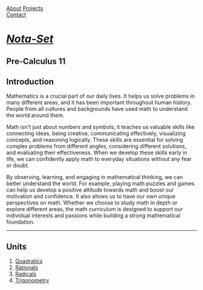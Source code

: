 <nav>
<div id="logo" class="menuitem">
<a href="https://hyperionu.github.io">
<i class="fa-solid fa-circle-nodes"></i>
</a>
</div>
<div id="links" class="menuitem">
<a href="">About</a>
<a href="https://hyperionu.github.io/projects.html">Projects</a>
</div>
<div id="socials" class="menuitem">
<a href="https://github.com/HyperionU" target="_blank">
<i class="fa-brands fa-github-alt"></i>
</a>
<a href="https://codepen.io/korvid" target="_blank">
<i class="fa-brands fa-codepen"></i>
</a>
</div>
<div id="contacts" class="menuitem">
<a href="" target="_blank">Contact</a>
</div>
</nav>

# [***Nota-Set***](index.md)
## <i class="fa-solid fa-circle-xmark"></i> Pre-Calculus 11
## **Introduction**

Mathematics is a crucial part of our daily lives. It helps us solve problems in many different areas, and it has been important throughout human history. People from all cultures and backgrounds have used math to understand the world around them.

Math isn't just about numbers and symbols; it teaches us valuable skills like connecting ideas, being creative, communicating effectively, visualizing concepts, and reasoning logically. These skills are essential for solving complex problems from different angles, considering different solutions, and evaluating their effectiveness. When we develop these skills early in life, we can confidently apply math to everyday situations without any fear or doubt.

By observing, learning, and engaging in mathematical thinking, we can better understand the world. For example, playing math puzzles and games can help us develop a positive attitude towards math and boost our motivation and confidence. It also allows us to have our own unique perspectives on math. Whether we choose to study math in depth or explore different areas, the math curriculum is designed to support our individual interests and passions while building a strong mathematical foundation.

---

## **Units**

1. [<i class="fa-solid fa-superscript"></i> Quadratics](/pc11/quad.md)
2. [<i class="fa-solid fa-divide"></i> Rationals](/pc11/ratio.md)
3. [<i class="fa-solid fa-square-root-variable"></i> Radicals](/pc11/radi.md)
4. [<i class="fa-solid fa-calculator"></i> Trigonometry](/pc11/trig.md)

<link rel="stylesheet" href="https://cdnjs.cloudflare.com/ajax/libs/font-awesome/6.3.0/css/all.min.css">